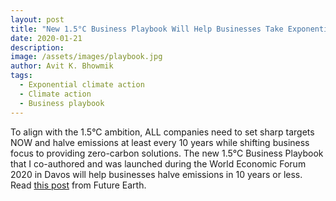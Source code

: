 ```yaml
---
layout: post
title: "New 1.5°C Business Playbook Will Help Businesses Take Exponential Climate Action"
date: 2020-01-21
description: 
image: /assets/images/playbook.jpg
author: Avit K. Bhowmik
tags: 
  - Exponential climate action
  - Climate action
  - Business playbook
---
```

To align with the 1.5°C ambition, ALL companies need to set sharp targets NOW and halve emissions at least every 10 years while shifting business focus to providing zero-carbon solutions. The new 1.5°C Business Playbook that I co-authored and was launched during the World Economic Forum 2020 in Davos will help businesses halve emissions in 10 years or less. Read [this post](https://futureearth.org/2020/01/21/new-1-5c-business-playbook-will-help-businesses-take-exponential-climate-action/) from Future Earth.

